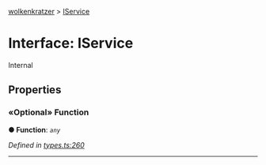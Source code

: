 [wolkenkratzer](../README.md) > [IService](../interfaces/iservice.md)



# Interface: IService


Internal


## Properties
<a id="function"></a>

### «Optional» Function

**●  Function**:  *`any`* 

*Defined in [types.ts:260](https://github.com/arminhammer/wolkenkratzer/blob/d70dabd/src/types.ts#L260)*





___


